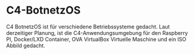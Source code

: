 # C4-BotnetzOS

C4 BotnetzOS ist für verschiedene Betriebssysteme gedacht. Laut derzeitiger Planung, ist die C4-Anwendungsumgebung für den Raspberry PI, Docker/LXD Container, OVA VirtualBox Virtuelle Maschine und ein ISO Abbild gedacht. 
